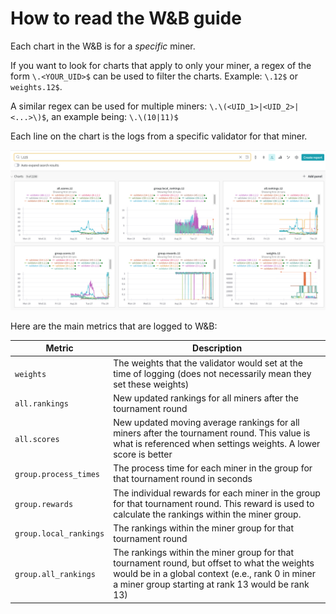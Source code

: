# How to read the W&B guide

Each chart in the W&B is for a _specific_ miner.

If you want to look for charts that apply to only your miner, a regex of the form `\.<YOUR_UID>$` can be used to filter the charts.
Example: `\.12$` or `weights.12$`.

A similar regex can be used for multiple miners: `\.\(<UID_1>|<UID_2>|<...>\)$`, an example being: `\.\(10|11)$`

Each line on the chart is the logs from a specific validator for that miner.

![An example of filtering by UID](../assets/wandb_filter_graphs_example.png)

Here are the main metrics that are logged to W&B:

| Metric                 | Description                                                                                                                                                                                           |
| ---------------------- | ----------------------------------------------------------------------------------------------------------------------------------------------------------------------------------------------------- |
| `weights`              | The weights that the validator would set at the time of logging (does not necessarily mean they set these weights)                                                                                    |
| `all.rankings`         | New updated rankings for all miners after the tournament round                                                                                                                                        |
| `all.scores`           | New updated moving average rankings for all miners after the tournament round. This value is what is referenced when settings weights. A lower score is better                                        |
| `group.process_times`  | The process time for each miner in the group for that tournament round in seconds                                                                                                                     |
| `group.rewards`        | The individual rewards for each miner in the group for that tournament round. This reward is used to calculate the rankings within the miner group.                                                   |
| `group.local_rankings` | The rankings within the miner group for that tournament round                                                                                                                                         |
| `group.all_rankings`   | The rankings within the miner group for that tournament round, but offset to what the weights would be in a global context (e.e., rank 0 in miner a miner group starting at rank 13 would be rank 13) |
